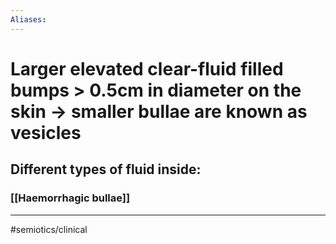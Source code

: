 ```yaml
---
Aliases:
---
```

# Larger elevated clear-fluid filled bumps > 0.5cm in diameter on the skin -> smaller bullae are known as vesicles
## Different types of fluid inside:
### [[Haemorrhagic bullae]]
---
#semiotics/clinical 
